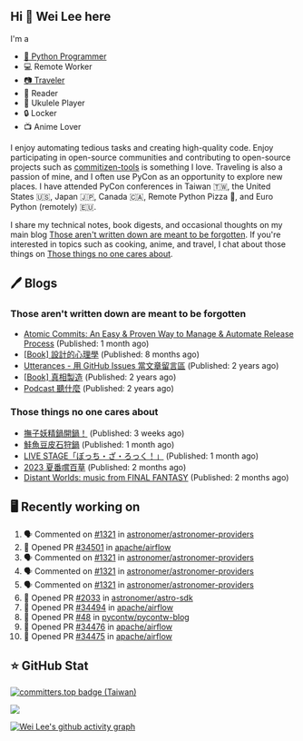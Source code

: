 ## Hi 👋 Wei Lee here

I'm a

* [🐍 Python Programmer](https://pycon-note.wei-lee.me/)
* 💻 Remote Worker
* [📷 Traveler](https://travlog.wei-lee.me/)
* 📖 Reader
* 🎵 Ukulele Player
* 🔒 Locker
* 📺 Anime Lover

I enjoy automating tedious tasks and creating high-quality code. Enjoy participating in open-source communities and contributing to open-source projects such as [commitizen-tools](https://github.com/commitizen-tools) is something I love. Traveling is also a passion of mine, and I often use PyCon as an opportunity to explore new places. I have attended PyCon conferences in Taiwan 🇹🇼, the United States 🇺🇸, Japan 🇯🇵, Canada 🇨🇦, Remote Python Pizza 🍕, and Euro Python (remotely) 🇪🇺.

I share my technical notes, book digests, and occasional thoughts on my main blog [Those aren't written down are meant to be forgotten](https://blog.wei-lee.me/). If you're interested in topics such as cooking, anime, and travel, I chat about those things on [Those things no one cares about](https://travlog.wei-lee.me/).

## 🖊️ Blogs

### Those aren't written down are meant to be forgotten

* [Atomic Commits: An Easy &amp; Proven Way to Manage &amp; Automate Release Process](https://blog.wei-lee.me/posts/tech/2023/08/atomic-commits-coscup-2023) (Published: 1 month ago)
* [[Book] 設計的心理學](https://blog.wei-lee.me/posts/book/2023/01/the-design-of-everyday-things) (Published: 8 months ago)
* [Utterances - 用 GitHub Issues 當文章留言區](https://blog.wei-lee.me/posts/tech/2022/02/use-github-issues-as-comment-system) (Published: 2 years ago)
* [[Book] 真相製造](https://blog.wei-lee.me/posts/book/2022/02/reality-is-business) (Published: 2 years ago)
* [Podcast 聽什麼](https://blog.wei-lee.me/posts/gossiping/2021/12/podcast-i-listen-to) (Published: 2 years ago)

### Those things no one cares about

* [撫子妖精鍋開鍋！](https://travlog.wei-lee.me/posts/cook/2023/08/season-nadeshiko-pot) (Published: 3 weeks ago)
* [鮭魚豆皮石狩鍋](https://travlog.wei-lee.me/posts/cook/2023/08/yuru-camp-salmon-pot) (Published: 1 month ago)
* [LIVE STAGE「ぼっち・ざ・ろっく！」](https://travlog.wei-lee.me/posts/review/2023/08/btr-stage) (Published: 1 month ago)
* [2023 夏番嚐百草](https://travlog.wei-lee.me/posts/review/2023/07/what-i-will-watch-in-2023-summer) (Published: 2 months ago)
* [Distant Worlds: music from FINAL FANTASY](https://travlog.wei-lee.me/posts/review/2023/07/distant-worlds-music-from-FINAL-FANTASY) (Published: 2 months ago)

## 🖥️ Recently working on

1. 🗣 Commented on [#1321](https://github.com/astronomer/astronomer-providers/issues/1321) in [astronomer/astronomer-providers](https://github.com/astronomer/astronomer-providers)
2. 💪 Opened PR [#34501](https://github.com/apache/airflow/pull/34501) in [apache/airflow](https://github.com/apache/airflow)
3. 🗣 Commented on [#1321](https://github.com/astronomer/astronomer-providers/issues/1321) in [astronomer/astronomer-providers](https://github.com/astronomer/astronomer-providers)
4. 🗣 Commented on [#1321](https://github.com/astronomer/astronomer-providers/issues/1321) in [astronomer/astronomer-providers](https://github.com/astronomer/astronomer-providers)
5. 🗣 Commented on [#1321](https://github.com/astronomer/astronomer-providers/issues/1321) in [astronomer/astronomer-providers](https://github.com/astronomer/astronomer-providers)
6. 💪 Opened PR [#2033](https://github.com/astronomer/astro-sdk/pull/2033) in [astronomer/astro-sdk](https://github.com/astronomer/astro-sdk)
7. 💪 Opened PR [#34494](https://github.com/apache/airflow/pull/34494) in [apache/airflow](https://github.com/apache/airflow)
8. 💪 Opened PR [#48](https://github.com/pycontw/pycontw-blog/pull/48) in [pycontw/pycontw-blog](https://github.com/pycontw/pycontw-blog)
9. 💪 Opened PR [#34476](https://github.com/apache/airflow/pull/34476) in [apache/airflow](https://github.com/apache/airflow)
10. 💪 Opened PR [#34475](https://github.com/apache/airflow/pull/34475) in [apache/airflow](https://github.com/apache/airflow)


## ⭐ GitHub Stat

[![committers.top badge (Taiwan)](https://user-badge.committers.top/taiwan_public/Lee-W.svg)](https://user-badge.committers.top/taiwan_public/Lee-W)

[![](https://github-readme-stats.vercel.app/api?username=Lee-W&show_icons=true&hide_title=true&cache_seconds=86400)](https://github.com/anuraghazra/github-readme-stats)

[![Wei Lee's github activity graph](https://github-readme-activity-graph.vercel.app/graph?username=Lee-W&theme=dracula)](https://github.com/ashutosh00710/github-readme-activity-graph)
